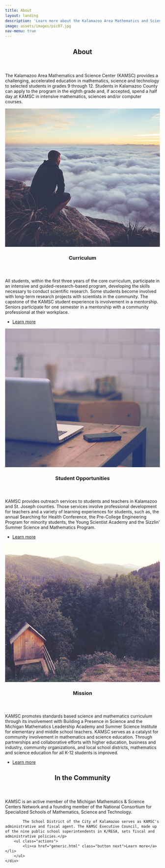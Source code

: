 ```yaml
---
title: About
layout: landing
description: 'Learn more about the Kalamazoo Area Mathematics and Science Center'
image: assets/images/pic07.jpg
nav-menu: true
---
```


<!-- Main -->
<div id="main">

<!-- One -->
<section id="one">
	<div class="inner">
		<header class="major">
			<h2>About</h2>
		</header>
		<p>The Kalamazoo Area Mathematics and Science Center (KAMSC) provides a challenging, accelerated education in mathematics, science and technology to selected students in grades 9 through 12. Students in Kalamazoo County can apply to the program in the eighth grade and, if accepted, spend a half day at KAMSC in intensive mathematics, sciences and/or computer courses.
</p>
	</div>
</section>

<!-- Two -->
<section id="two" class="spotlights">
	<section>
		<a href="generic.html" class="image">
			<img src="assets/images/pic08.jpg" alt="" data-position="center center" />
		</a>
		<div class="content">
			<div class="inner">
				<header class="major">
					<h3>Curriculum</h3>
				</header>
				<p>	All students, within the first three years of the core curriculum, participate in an intensive and guided-research-based program, developing the skills necessary to conduct scientific research. Some students become involved with long-term research projects with scientists in the community. The capstone of the KAMSC student experience is involvement in a mentorship. Seniors participate for one semester in a mentorship with a community professional at their workplace.</p>
				<ul class="actions">
					<li><a href="curriculum.html" class="button">Learn more</a></li>
				</ul>
			</div>
		</div>
	</section>
	<section>
		<a href="generic.html" class="image">
			<img src="assets/images/pic09.jpg" alt="" data-position="top center" />
		</a>
		<div class="content">
			<div class="inner">
				<header class="major">
					<h3>Student Opportunities</h3>
				</header>
				<p>KAMSC provides outreach services to students and teachers in Kalamazoo and St. Joseph counties. Those services involve professional development for teachers and a variety of learning experiences for students, such as, the annual Searching for Health Conference, the Pre-College Engineering Program for minority students, the Young Scientist Academy and the Sizzlin' Summer Science and Mathematics Program.</p>
				<ul class="actions">
					<li><a href="generic.html" class="button">Learn more</a></li>
				</ul>
			</div>
		</div>
	</section>
	<section>
		<a href="generic.html" class="image">
			<img src="assets/images/pic10.jpg" alt="" data-position="25% 25%" />
		</a>
		<div class="content">
			<div class="inner">
				<header class="major">
					<h3>Mission</h3>
				</header>
				<p>	KAMSC promotes standards based science and mathematics curriculum through its involvement with Building a Presence in Science and the Michigan Mathematics Leadership Academy and Summer Science Institute for elementary and middle school teachers. KAMSC serves as a catalyst for community involvement in mathematics and science education. Through partnerships and collaborative efforts with higher education, business and industry, community organizations, and local school districts, mathematics and science education for all K-12 students is improved.</p>
				<ul class="actions">
					<li><a href="generic.html" class="button">Learn more</a></li>
				</ul>
			</div>
		</div>
	</section>
</section>

<!-- Three -->
<section id="three">
	<div class="inner">
		<header class="major">
			<h2>In the Community</h2>
		</header>
		<p>	KAMSC is an active member of the Michigan Mathematics & Science Centers Network and a founding member of the National Consortium for Specialized Schools of Mathematics, Science and Technology.

			The School District of the City of Kalamazoo serves as KAMSC's administrative and fiscal agent. The KAMSC Executive Council, made up of the nine public school superintendents in K/RESA, sets fiscal and administrative policies.</p>
		<ul class="actions">
			<li><a href="generic.html" class="button next">Learn more</a></li>
		</ul>
	</div>
</section>

</div>
